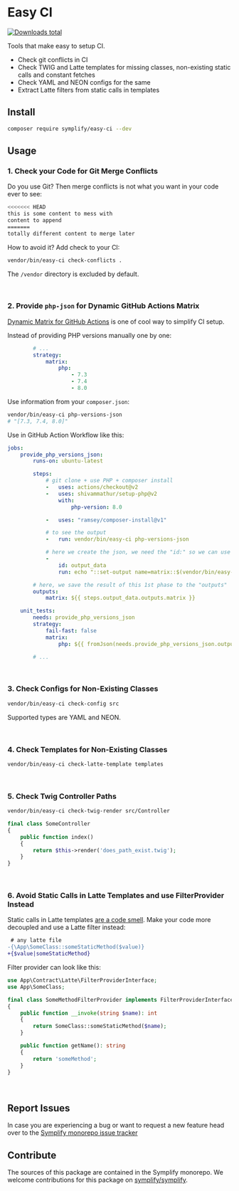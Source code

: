 # Easy CI

[![Downloads total](https://img.shields.io/packagist/dt/symplify/easy-ci.svg?style=flat-square)](https://packagist.org/packages/symplify/easy-ci/stats)

Tools that make easy to setup CI.

- Check git conflicts in CI
- Check TWIG and Latte templates for missing classes, non-existing static calls and constant fetches
- Check YAML and NEON configs for the same
- Extract Latte filters from static calls in templates

## Install

```bash
composer require symplify/easy-ci --dev
```

## Usage

### 1. Check your Code for Git Merge Conflicts

Do you use Git? Then merge conflicts is not what you want in your code ever to see:

```bash
<<<<<<< HEAD
this is some content to mess with
content to append
=======
totally different content to merge later
````

How to avoid it? Add check to your CI:

```bash
vendor/bin/easy-ci check-conflicts .
```

The `/vendor` directory is excluded by default.

<br>

### 2. Provide `php-json` for Dynamic GitHub Actions Matrix

[Dynamic Matrix for GitHub Actions](https://tomasvotruba.com/blog/2020/11/16/how-to-make-dynamic-matrix-in-github-actions/) is one of cool way to simplify CI setup.

Instead of providing PHP versions manually one by one:

```yaml
        # ...
        strategy:
            matrix:
                php:
                    - 7.3
                    - 7.4
                    - 8.0
```

Use information from your `composer.json`:

```bash
vendor/bin/easy-ci php-versions-json
# "[7.3, 7.4, 8.0]"
```

Use in GitHub Action Workflow like this:

```yaml
jobs:
    provide_php_versions_json:
        runs-on: ubuntu-latest

        steps:
            # git clone + use PHP + composer install
            -   uses: actions/checkout@v2
            -   uses: shivammathur/setup-php@v2
                with:
                    php-version: 8.0

            -   uses: "ramsey/composer-install@v1"

            # to see the output
            -   run: vendor/bin/easy-ci php-versions-json

            # here we create the json, we need the "id:" so we can use it in "outputs" bellow
            -
                id: output_data
                run: echo "::set-output name=matrix::$(vendor/bin/easy-ci php-versions-json)"

        # here, we save the result of this 1st phase to the "outputs"
        outputs:
            matrix: ${{ steps.output_data.outputs.matrix }}

    unit_tests:
        needs: provide_php_versions_json
        strategy:
            fail-fast: false
            matrix:
                php: ${{ fromJson(needs.provide_php_versions_json.outputs.matrix) }}

        # ...
```

<br>

### 3. Check Configs for Non-Existing Classes

```bash
vendor/bin/easy-ci check-config src
```

Supported types are YAML and NEON.

<br>

### 4. Check Templates for Non-Existing Classes

```bash
vendor/bin/easy-ci check-latte-template templates
```

<br>

### 5. Check Twig Controller Paths

```bash
vendor/bin/easy-ci check-twig-render src/Controller
```

```php
final class SomeController
{
    public function index()
    {
        return $this->render('does_path_exist.twig');
    }
}
```

<br>

### 6. Avoid Static Calls in Latte Templates and use FilterProvider Instead

Static calls in Latte templates [are a code smell](https://tomasvotruba.com/blog/2020/08/17/how-to-get-rid-of-magic-static-and-chaos-from-latte-filters). Make your code more decoupled and use a Latte filter instead:

```diff
 # any latte file
-{\App\SomeClass::someStaticMethod($value)}
+{$value|someStaticMethod}
```

Filter provider can look like this:

```php
use App\Contract\Latte\FilterProviderInterface;
use App\SomeClass;

final class SomeMethodFilterProvider implements FilterProviderInterface
{
    public function __invoke(string $name): int
    {
        return SomeClass::someStaticMethod($name);
    }

    public function getName(): string
    {
        return 'someMethod';
    }
}
```

<br>

## Report Issues

In case you are experiencing a bug or want to request a new feature head over to the [Symplify monorepo issue tracker](https://github.com/symplify/symplify/issues)

## Contribute

The sources of this package are contained in the Symplify monorepo. We welcome contributions for this package on [symplify/symplify](https://github.com/symplify/symplify).
